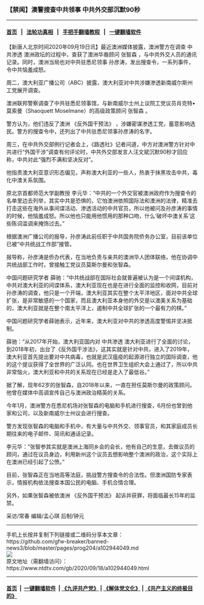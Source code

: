 ### 【禁闻】澳警搜查中共领事 中共外交部沉默90秒
------------------------

#### [首页](https://github.com/gfw-breaker/banned-news3/blob/master/README.md) &nbsp;&nbsp;|&nbsp;&nbsp; [法轮功真相](https://github.com/begood0513/basic/blob/master/README.md)  &nbsp;&nbsp;|&nbsp;&nbsp; [手把手翻墙教程](https://github.com/gfw-breaker/guides/wiki)  &nbsp;&nbsp;|&nbsp;&nbsp; [一键翻墙软件](https://github.com/gfw-breaker/nogfw/blob/master/README.md)  



<div><div class="post_content" itemprop="articleBody">
 <p>
  【新唐人北京时间2020年09月19日讯】最近澳洲媒体披露，澳洲警方在调查
  <ok href="https://www.ntdtv.com/gb/中共渗透.htm">
   中共渗透
  </ok>
  澳洲政坛的过程中，查获了澳洲华裔顾问
  <ok href="https://www.ntdtv.com/gb/张智森.htm">
   张智森
  </ok>
  ，与中共外交人员的通讯记录。同时，澳洲当局也对中共驻悉尼领事 孙彦涛，发出搜查令，一系列事件，令中共恼羞成怒。
 </p>
 <p>
  周二，澳大利亚广播公司（ABC）披露，澳大利亚对中共涉嫌渗透新南威尔斯州工党展开调查。
 </p>
 <p>
  澳洲联邦警察调查了中共驻悉尼领事馆，与新南威尔士州上议院工党议员肖克特•莫索曼（Shaoquett Moselmane）的高级政策顾问
  <ok href="https://www.ntdtv.com/gb/张智森.htm">
   张智森
  </ok>
  。
 </p>
 <p>
  警方认为，他们违反了澳洲
  <ok href="https://www.ntdtv.com/gb/《反外国干预法》.htm">
   《反外国干预法》
  </ok>
  ，涉嫌密谋渗透工党，蓄意影响选民。警方的搜查令中，还列出了中共驻悉尼领事孙彦涛的名字。
 </p>
 <p>
  周三，在中共外交部例行记者会上，《路透社》记者问道，中方对澳洲警方针对中共进行“外国干涉”调查有何评论时，中共外交部发言人汪文斌沉默90秒才回应称，中共对此“强烈不满和坚决反对”。
 </p>
 <p>
  他指责澳大利亚意识形态偏见，声称澳大利亚的一些人，热衷于抹黑攻击中共，毒化中澳关系氛围。
 </p>
 <p>
  原北京首都师范大学副教授 李元华：“中共的一个外交官被澳洲政府作为搜查令的名单里边去列举，其实中共是恐惧的，它怕澳洲依照国际法和澳洲的法律，精准去打击这些在海外从事间谍活动、渗透活动的中共官员，所以他被问及孙彦涛的事情的时候，他恼羞成怒。所以他也只能用他惯用的那种口吻，什么‘破坏中澳关系’这些陈词滥调来掩饰过去。”
 </p>
 <p>
  根据澳洲广播公司的报导，孙彦涛此前任职于中共国务院侨务办公室，目前该单位已被“中共统战工作部”接管。
 </p>
 <p>
  报导称，孙彦涛是侨办代表，在当地负责与亲共的澳洲华人团体联络，他在协调中共统战部工作时，曾接触工党议员莫斯尔曼和张智森。
 </p>
 <p>
  中国问题研究学者 薛驰：“中共统战部在国际社会就普遍被认为是一个间谍机构，中共对澳大利亚的间谍体系，澳大利亚现在也是在进行全面的监控和收网，目前对孙彦涛的调查，他只是一个开端，澳大利亚其实在整个太平洋地区，面对中共全球扩张，是非常敏感的一个国家，而且澳大利亚本身他的外交是以澳美关系为基础的，澳大利亚就是在整个南太平洋上，遏制中共全球扩张的一个最有力的棋。”
 </p>
 <p>
  中国问题研究学者薛驰表示，近年来，澳大利亚对中共的渗透高度警惕并坚决抵制。
 </p>
 <p>
  薛驰：“从2017年开始，澳大利亚国内对
  <ok href="https://www.ntdtv.com/gb/中共渗透.htm">
   中共渗透
  </ok>
  澳大利亚进行了全面的讨论，到2018年初，出台了《反外国干涉法》，这其实就是针对中共，进入了2019年，澳大利亚首先提出要对中共病毒，也就是武汉瘟疫的起源进行独立的国际调查，他的这个提议获得了全世界的广泛认同。也在世界卫生组织大会上通过了，所以中共非常恼火，澳大利亚和中共的关系现在已经是走入了最低谷。”
 </p>
 <p>
  据了解，现年62岁的张智森，自2018年以来，一直在担任莫斯尔曼的政策顾问。他曾在媒体中高调宣传自己与澳洲政治精英的关系。
 </p>
 <p>
  今年1月，澳洲警方在悉尼机场对张智森的电脑和手机进行搜查，6月份也曾到他家和公司，以及新南威尔士州议会进行搜查。
 </p>
 <p>
  警方发现张智森的电脑和手机中，有大量与中共外交、领事官员，和其家庭成员长期往来的电子邮件、简讯和通话记录。
 </p>
 <p>
  李元华：“张智参其实就是澳洲上海同乡会的会长，他有自己的生意，去做议员的顾问，通过在议员身边，利用新州这个议员去想影响整个澳洲的政治，这个实际上在澳洲已经引起了公愤。”
 </p>
 <p>
  目前，张智森正在当地高等法庭，挑战警方搜查令的合法性。但澳洲国防专家表示，情报机构依法搜查本国公民的电脑、手机合情合理。
 </p>
 <p>
  另外，如果张智森被依澳洲
  <ok href="https://www.ntdtv.com/gb/《反外国干预法》.htm">
   《反外国干预法》
  </ok>
  起诉并获罪，将面临最长15年的监禁。
 </p>
 <p>
  采访/常春 编辑/孟心琪 后制/钟元
 </p>
 <div class="single_ad">
 </div>
</div>
</div>
<hr/>
手机上长按并复制下列链接或二维码分享本文章：<br/>
https://github.com/gfw-breaker/banned-news3/blob/master/pages/prog204/a102944049.md <br/>
<a href='https://github.com/gfw-breaker/banned-news3/blob/master/pages/prog204/a102944049.md'><img src='https://github.com/gfw-breaker/banned-news3/blob/master/pages/prog204/a102944049.md.png'/></a> <br/>
原文地址（需翻墙访问）：https://www.ntdtv.com/gb/2020/09/18/a102944049.html


------------------------
#### [首页](https://github.com/gfw-breaker/banned-news3/blob/master/README.md) &nbsp;|&nbsp; [一键翻墙软件](https://github.com/gfw-breaker/nogfw/blob/master/README.md) &nbsp;| [《九评共产党》](https://github.com/gfw-breaker/9ping.md/blob/master/README.md#九评之一评共产党是什么) | [《解体党文化》](https://github.com/gfw-breaker/jtdwh.md/blob/master/README.md) | [《共产主义的终极目的》](https://github.com/gfw-breaker/gczydzjmd.md/blob/master/README.md)


<img src='http://gfw-breaker.win/banned-news3/pages/prog204/a102944049.md' width='0px' height='0px'/>